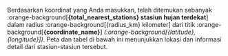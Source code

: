 Berdasarkan koordinat yang Anda masukkan, telah ditemukan sebanyak :orange-background[**{total_nearest_stations} stasiun hujan terdekat**] dalam radius :orange-background[{radius_km} kilometer] dari titik :orange-background[**{coordinate_name}**] _(:orange-background[{latitude}, {longitude}])_. Peta dan tabel di bawah ini menunjukkan lokasi dan informasi detail dari stasiun-stasiun tersebut.